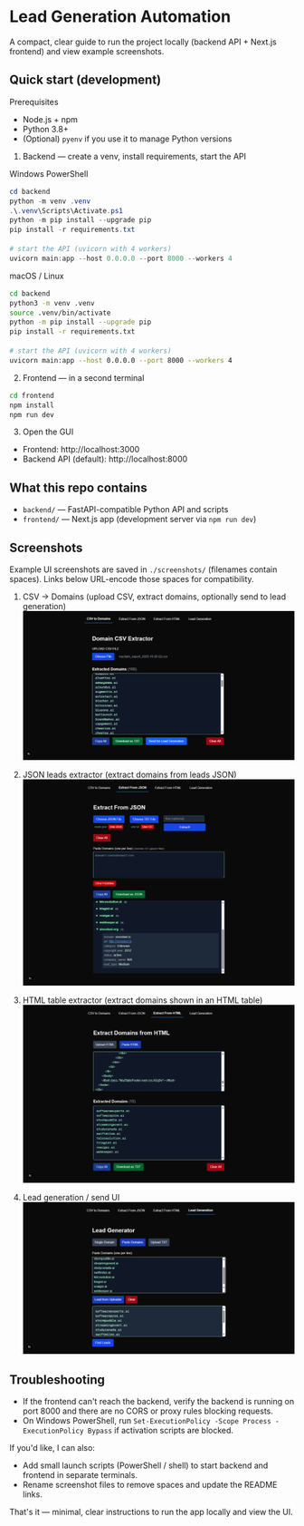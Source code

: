 # Lead Generation Automation

A compact, clear guide to run the project locally (backend API + Next.js frontend) and view example screenshots.

## Quick start (development)

Prerequisites
- Node.js + npm
- Python 3.8+
- (Optional) `pyenv` if you use it to manage Python versions

1) Backend — create a venv, install requirements, start the API

Windows PowerShell

```powershell
cd backend
python -m venv .venv
.\.venv\Scripts\Activate.ps1
python -m pip install --upgrade pip
pip install -r requirements.txt

# start the API (uvicorn with 4 workers)
uvicorn main:app --host 0.0.0.0 --port 8000 --workers 4
```

macOS / Linux

```bash
cd backend
python3 -m venv .venv
source .venv/bin/activate
python -m pip install --upgrade pip
pip install -r requirements.txt

# start the API (uvicorn with 4 workers)
uvicorn main:app --host 0.0.0.0 --port 8000 --workers 4
```

2) Frontend — in a second terminal

```bash
cd frontend
npm install
npm run dev
```

3) Open the GUI

- Frontend: http://localhost:3000
- Backend API (default): http://localhost:8000

## What this repo contains

- `backend/` — FastAPI-compatible Python API and scripts
- `frontend/` — Next.js app (development server via `npm run dev`)

## Screenshots

Example UI screenshots are saved in `./screenshots/` (filenames contain spaces). Links below URL-encode those spaces for compatibility.

1) CSV -> Domains (upload CSV, extract domains, optionally send to lead generation)
![CSV extractor page](./screenshots/csv_extractor%20page.png)

2) JSON leads extractor (extract domains from leads JSON)
![JSON leads extractor](./screenshots/leads_extracto%20page.png)

3) HTML table extractor (extract domains shown in an HTML table)
![HTML table extractor](./screenshots/extract_html%20page.png)

4) Lead generation / send UI
![Lead generation page](./screenshots/lead_generation%20page.png)

## Troubleshooting

- If the frontend can't reach the backend, verify the backend is running on port 8000 and there are no CORS or proxy rules blocking requests.
- On Windows PowerShell, run `Set-ExecutionPolicy -Scope Process -ExecutionPolicy Bypass` if activation scripts are blocked.

If you'd like, I can also:
- Add small launch scripts (PowerShell / shell) to start backend and frontend in separate terminals.
- Rename screenshot files to remove spaces and update the README links.

That's it — minimal, clear instructions to run the app locally and view the UI.